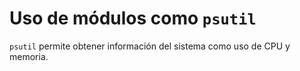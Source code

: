 # Uso de módulos como `psutil`
`psutil` permite obtener información del sistema como uso de CPU y memoria.